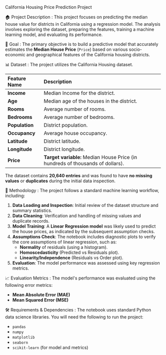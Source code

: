 
California Housing Price Prediction Project


🏠 Project Description : 
This project focuses on predicting the median house value for districts in California using a regression model. The analysis involves exploring the dataset, preparing the features, training a machine learning model, and evaluating its performance.

🎯 Goal : 
The primary objective is to build a predictive model that accurately estimates the **Median House Price** (`Price`) based on various socio-economic and geographical features of the California housing districts.

📊 Dataset : 
The project utilizes the California Housing dataset.

| Feature Name | Description |
| :--- | :--- |
| **Income** | Median Income for the district. |
| **Age** | Median age of the houses in the district. |
| **Rooms** | Average number of rooms. |
| **Bedrooms** | Average number of bedrooms. |
| **Population** | District population. |
| **Occupancy** | Average house occupancy. |
| **Latitude** | District latitude. |
| **Longitude** | District longitude. |
| **Price** | **Target variable:** Median House Price (in hundreds of thousands of dollars). |

The dataset contains **20,640 entries** and was found to have **no missing values** or **duplicates** during the initial data inspection.

🧪 Methodology : 
The project follows a standard machine learning workflow, including:

1.  **Data Loading and Inspection**: Initial review of the dataset structure and summary statistics.
2.  **Data Cleaning**: Verification and handling of missing values and duplicate records.
3.  **Model Training**: A **Linear Regression model** was likely used to predict the house prices, as indicated by the subsequent assumption checks.
4.  **Assumptions Check**: The notebook includes diagnostic plots to verify the core assumptions of linear regression, such as:
    * **Normality** of residuals (using a histogram).
    * **Homoscedasticity** (Predicted vs Residuals plot).
    * **Linearity/Independence** (Residuals vs Order plot).
5.  **Evaluation**: The model performance was assessed using key regression metrics.

📈 Evaluation Metrics : 
The model's performance was evaluated using the following error metrics:

* **Mean Absolute Error (MAE)**
* **Mean Squared Error (MSE)**

🛠️ Requirements & Dependencies : 
The notebook uses standard Python data science libraries. You will need the following to run the project:

* `pandas`
* `numpy`
* `matplotlib`
* `seaborn`
* `scikit-learn` (for model and metrics)
